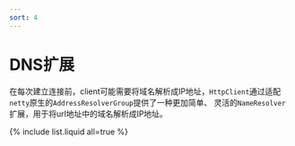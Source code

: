 ```yaml
---
sort: 4
---
```


# DNS扩展

在每次建立连接前，client可能需要将域名解析成IP地址，`HttpClient`通过适配`netty`原生的`AddressResolverGroup`提供了一种更加简单、
灵活的`NameResolver`扩展，用于将url地址中的域名解析成IP地址。

{% include list.liquid all=true %}
